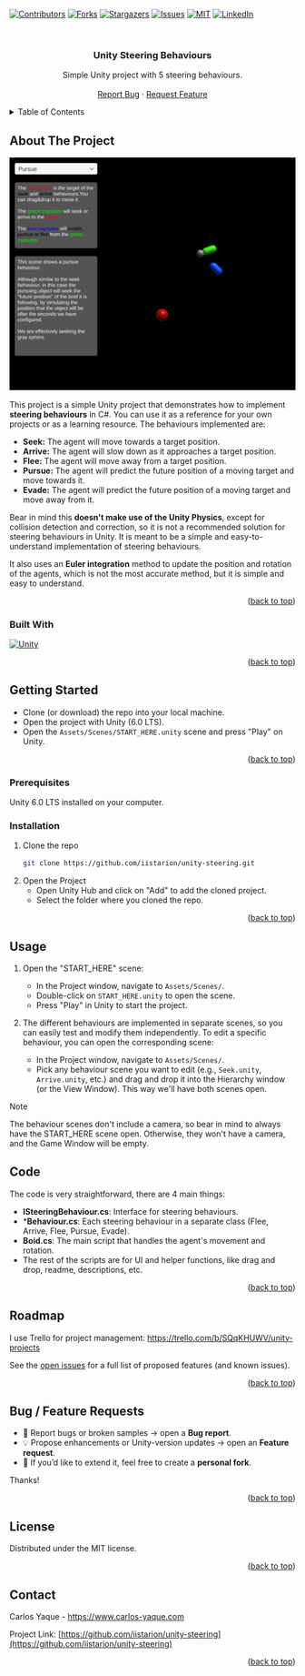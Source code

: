 ﻿<a id="readme-top"></a>

<!-- PROJECT SHIELDS -->
<!--
*** I'm using markdown "reference style" links for readability.
*** Reference links are enclosed in brackets [ ] instead of parentheses ( ).
*** See the bottom of this document for the declaration of the reference variables
*** for contributors-url, forks-url, etc. This is an optional, concise syntax you may use.
*** https://www.markdownguide.org/basic-syntax/#reference-style-links
-->
[![Contributors][contributors-shield]][contributors-url]
[![Forks][forks-shield]][forks-url]
[![Stargazers][stars-shield]][stars-url]
[![Issues][issues-shield]][issues-url]
[![MIT][license-shield]][license-url]
[![LinkedIn][linkedin-shield]][linkedin-url]

<!-- PROJECT LOGO -->
<br />
<div align="center">

<h3 align="center">Unity Steering Behaviours</h3>

  <p align="center">
    Simple Unity project with 5 steering behaviours.
    <br />
    <br />
    <a href="https://github.com/iistarion/unity-steering/issues/new?labels=bug&template=bug_report.md">Report Bug</a>
    &middot;
    <a href="https://github.com/iistarion/unity-steering/issues/new?labels=enhancement&template=feature_request.md">Request Feature</a>
  </p>
</div>



<!-- TABLE OF CONTENTS -->
<details>
  <summary>Table of Contents</summary>
  <ol>
    <li>
      <a href="#about-the-project">About The Project</a>
      <ul>
        <li><a href="#built-with">Built With</a></li>
      </ul>
    </li>
    <li>
      <a href="#getting-started">Getting Started</a>
      <ul>
        <li><a href="#prerequisites">Prerequisites</a></li>
        <li><a href="#installation">Installation</a></li>
      </ul>
    </li>
    <li><a href="#usage">Usage</a></li>
    <li><a href="#usage">Code</a></li>
    <li><a href="#roadmap">Roadmap</a></li>
    <li><a href="#contributing">Contributing</a></li>
    <li><a href="#license">License</a></li>
    <li><a href="#contact">Contact</a></li>
    <li><a href="#acknowledgments">Acknowledgments</a></li>
  </ol>
</details>



<!-- ABOUT THE PROJECT -->
## About The Project

![Product Name Screen Shot][product-screenshot]

This project is a simple Unity project that demonstrates how to implement **steering behaviours** in C#. You can use it as a reference for your own projects or as a learning resource. The behaviours implemented are:
  - **Seek:** The agent will move towards a target position.
  - **Arrive:** The agent will slow down as it approaches a target position.
  - **Flee:** The agent will move away from a target position.
  - **Pursue:** The agent will predict the future position of a moving target and move towards it.
  - **Evade:** The agent will predict the future position of a moving target and move away from it.

Bear in mind this **doesn't make use of the Unity Physics**, except for collision detection and correction, so it is not a recommended solution for steering behaviours in Unity. It is meant to be a simple and easy-to-understand implementation of steering behaviours.

It also uses an **Euler integration** method to update the position and rotation of the agents, which is not the most accurate method, but it is simple and easy to understand.

<p align="right">(<a href="#readme-top">back to top</a>)</p>



### Built With

[![Unity][Unity]][Unity-url]

<p align="right">(<a href="#readme-top">back to top</a>)</p>



<!-- GETTING STARTED -->
## Getting Started

- Clone (or download) the repo into your local machine.
- Open the project with Unity (6.0 LTS).
- Open the `Assets/Scenes/START_HERE.unity` scene and press "Play" on Unity.

<p align="right">(<a href="#readme-top">back to top</a>)</p>

### Prerequisites

Unity 6.0 LTS installed on your computer.

### Installation

1. Clone the repo
   ```sh
   git clone https://github.com/iistarion/unity-steering.git
   ```
2. Open the Project
   - Open Unity Hub and click on "Add" to add the cloned project.
   - Select the folder where you cloned the repo.

<p align="right">(<a href="#readme-top">back to top</a>)</p>



<!-- USAGE EXAMPLES -->
## Usage

1. Open the "START_HERE" scene:
   - In the Project window, navigate to `Assets/Scenes/`.
   - Double-click on `START_HERE.unity` to open the scene.
   - Press "Play" in Unity to start the project.

2. The different behaviours are implemented in separate scenes, so you can easily test and modify them independently. To edit a specific behaviour, you can open the corresponding scene:
   - In the Project window, navigate to `Assets/Scenes/`.
   - Pick any behaviour scene you want to edit (e.g., `Seek.unity`, `Arrive.unity`, etc.) and drag and drop it into the Hierarchy window (or the View Window). This way we'll have both scenes open.

> [!NOTE]
> The behaviour scenes don't include a camera, so bear in mind to always have the START_HERE scene open. Otherwise, they won't have a camera, and the Game Window will be empty.

## Code

The code is very straightforward, there are 4 main things:
- **ISteeringBehaviour.cs**: Interface for steering behaviours.
- ***Behaviour.cs**: Each steering behaviour in a separate class (Flee, Arrive, Flee, Pursue, Evade).
- **Boid.cs**: The main script that handles the agent's movement and rotation.
- The rest of the scripts are for UI and helper functions, like drag and drop, readme, descriptions, etc.
 

<p align="right">(<a href="#readme-top">back to top</a>)</p>



<!-- ROADMAP -->
## Roadmap

I use Trello for project management:
https://trello.com/b/SQqKHUWV/unity-projects

See the [open issues](https://github.com/iistarion/unity-steering/issues) for a full list of proposed features (and known issues).

<p align="right">(<a href="#readme-top">back to top</a>)</p>



<!-- CONTRIBUTING -->
## Bug / Feature Requests


- 🐞 Report bugs or broken samples → open a **Bug report**.
- 💡 Propose enhancements or Unity-version updates → open an **Feature request**.
- 🔀 If you’d like to extend it, feel free to create a **personal fork**.

Thanks!

<p align="right">(<a href="#readme-top">back to top</a>)</p>



<!-- LICENSE -->
## License

Distributed under the MIT license.

<p align="right">(<a href="#readme-top">back to top</a>)</p>



<!-- CONTACT -->
## Contact

Carlos Yaque - https://www.carlos-yaque.com

Project Link: [https://github.com/iistarion/unity-steering](https://github.com/iistarion/unity-steering)

<p align="right">(<a href="#readme-top">back to top</a>)</p>


<!-- MARKDOWN LINKS & IMAGES -->
<!-- https://www.markdownguide.org/basic-syntax/#reference-style-links -->
[contributors-shield]: https://img.shields.io/github/contributors/iistarion/unity-steering.svg?style=for-the-badge
[contributors-url]: https://github.com/iistarion/unity-steering/graphs/contributors
[forks-shield]: https://img.shields.io/github/forks/iistarion/unity-steering.svg?style=for-the-badge
[forks-url]: https://github.com/iistarion/unity-steering/network/members
[stars-shield]: https://img.shields.io/github/stars/iistarion/unity-steering.svg?style=for-the-badge
[stars-url]: https://github.com/iistarion/unity-steering/stargazers
[issues-shield]: https://img.shields.io/github/issues/iistarion/unity-steering.svg?style=for-the-badge
[issues-url]: https://github.com/iistarion/unity-steering/issues
[license-shield]: https://img.shields.io/github/license/iistarion/unity-steering.svg?style=for-the-badge
[license-url]: https://github.com/iistarion/unity-steering/blob/master/LICENSE.txt
[linkedin-shield]: https://img.shields.io/badge/-LinkedIn-black.svg?style=for-the-badge&logo=linkedin&colorB=555
[linkedin-url]: https://linkedin.com/in/carlos-yaque-b8a97a9
[product-screenshot]: images/screenshot.png
[Unity]: https://img.shields.io/badge/Unity%206.0%20LTS-000000?style=for-the-badge&logo=unity&logoColor=white
[Unity-url]: https://unity.com/